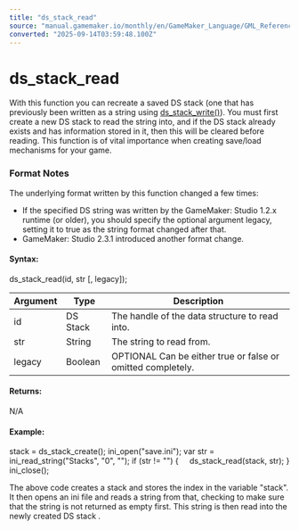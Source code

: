 ```yaml
---
title: "ds_stack_read"
source: "manual.gamemaker.io/monthly/en/GameMaker_Language/GML_Reference/Data_Structures/DS_Stacks/ds_stack_read.htm"
converted: "2025-09-14T03:59:48.100Z"
---
```


# ds\_stack\_read

With this function you can recreate a saved DS stack (one that has previously been written as a string using [ds\_stack\_write()](ds_stack_write.md)). You must first create a new DS stack to read the string into, and if the DS stack already exists and has information stored in it, then this will be cleared before reading. This function is of vital importance when creating save/load mechanisms for your game.

### Format Notes

The underlying format written by this function changed a few times:

-   If the specified DS string was written by the GameMaker: Studio 1.2.x runtime (or older), you should specify the optional argument legacy, setting it to true as the string format changed after that.
-   GameMaker: Studio 2.3.1 introduced another format change.

#### Syntax:

ds\_stack\_read(id, str \[, legacy\]);

| Argument | Type | Description |
| --- | --- | --- |
| id | DS Stack | The handle of the data structure to read into. |
| str | String | The string to read from. |
| legacy | Boolean | OPTIONAL Can be either true or false or omitted completely. |

#### Returns:

N/A

#### Example:

stack = ds\_stack\_create();
ini\_open("save.ini");
var str = ini\_read\_string("Stacks", "0", "");
if (str != "")
{
    ds\_stack\_read(stack, str);
}
ini\_close();

The above code creates a stack and stores the index in the variable "stack". It then opens an ini file and reads a string from that, checking to make sure that the string is not returned as empty first. This string is then read into the newly created DS stack .